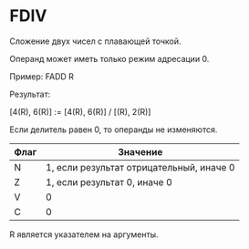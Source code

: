 # FDIV

Сложение двух чисел с плавающей точкой.

Операнд может иметь только режим адресации 0.

Пример: FADD R

Результат:

[4(R), 6(R)] := [4(R), 6(R)] / [(R), 2(R)]

Если делитель равен 0, то операнды не изменяются.

| Флаг | Значение                                 |
|------|------------------------------------------|
| N    | 1, если результат отрицательный, иначе 0 |
| Z    | 1, если результат 0, иначе 0             |
| V    | 0                                        |
| C    | 0                                        |

R является указателем на аргументы.